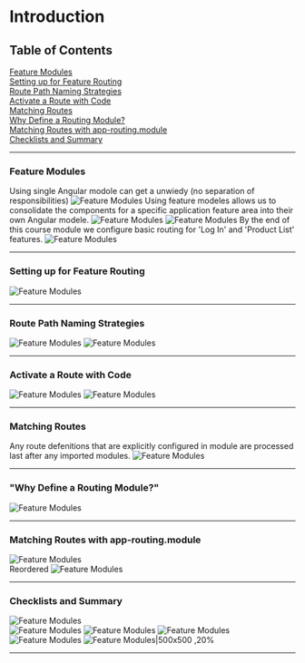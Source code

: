 # Introduction

## Table of Contents

[Feature Modules](#Feature-Modules)\
[Setting up for Feature Routing](#Setting-up-for-Feature-Routing)\
[Route Path Naming Strategies](#Route-Path-Naming-Strategies)\
[Activate a Route with Code](#Activate-a-Route-with-Code)\
[Matching Routes](#Matching-Routes)\
[Why Define a Routing Module?](#"Why-Define-a-Routing-Module?")\
[Matching Routes with app-routing.module](#"Matching-Routes-with-app-routing.module")\
[Checklists and Summary](#Checklists-and-Summary)

---

### Feature Modules

Using single Angular modole can get a unwiedy (no separation of responsibilities)
![Feature Modules](./src/assets/images/02/01.jpg "")
Using feature modeles allows us to consolidate the components for a specific application feature area into their own Angular modele.
![Feature Modules](./src/assets/images/02/02.jpg "")
![Feature Modules](./src/assets/images/02/03.jpg "")
By the end of this course module we configure basic routing for 'Log In' and 'Product List' features.
![Feature Modules](./src/assets/images/02/04.jpg "")

---

### Setting up for Feature Routing

![Feature Modules](./src/assets/images/02/05.jpg "")

---

### Route Path Naming Strategies

![Feature Modules](./src/assets/images/02/06.jpg "")
![Feature Modules](./src/assets/images/02/07.jpg "")

---

### Activate a Route with Code

![Feature Modules](./src/assets/images/02/08.jpg "")
![Feature Modules](./src/assets/images/02/09.jpg "")

---

### Matching Routes

Any route defenitions that are explicitly configured in module are processed last after any imported modules.
![Feature Modules](./src/assets/images/02/10.jpg "")

---

### "Why Define a Routing Module?"

![Feature Modules](./src/assets/images/02/11.jpg "")

---

### Matching Routes with app-routing.module

![Feature Modules](./src/assets/images/02/12.jpg "")\
Reordered
![Feature Modules](./src/assets/images/02/13.jpg "")

---

### Checklists and Summary

![Feature Modules](./src/assets/images/02/14.jpg "")\
![Feature Modules](./src/assets/images/02/15.jpg "")
![Feature Modules](./src/assets/images/02/16.jpg "")
![Feature Modules](./src/assets/images/02/17.jpg "")
![Feature Modules](./src/assets/images/02/18.jpg "")
![Feature Modules|500x500 ,20%](./src/assets/images/02/19.jpg )

---
